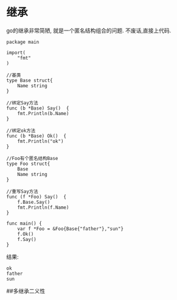 # 继承

go的继承非常简陋, 就是一个匿名结构组合的问题. 不废话,直接上代码.
```
package main

import(
	"fmt"
)

//基类
type Base struct{
	Name string
}

//绑定Say方法
func (b *Base) Say()  {
	fmt.Println(b.Name)
}

//绑定ok方法
func (b *Base) Ok()  {
	fmt.Println("ok")
}

//Foo有个匿名结构Base
type Foo struct{
	Base
	Name string
}

//重写Say方法
func (f *Foo) Say()  {
	f.Base.Say()
	fmt.Println(f.Name)
}

func main() {
	var f *Foo = &Foo{Base{"father"},"sun"}
	f.Ok()
	f.Say()
}
```
结果:
```
ok
father
sun
```

##多继承二义性
